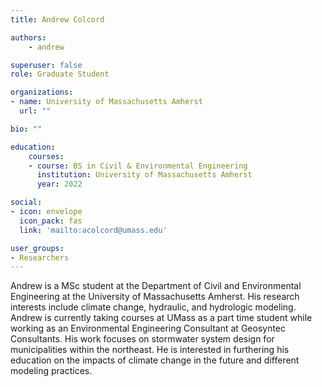 ```yaml
---
title: Andrew Colcord

authors:
    - andrew

superuser: false
role: Graduate Student

organizations:
- name: University of Massachusetts Amherst
  url: ""

bio: ""

education:
    courses:
    - course: BS in Civil & Environmental Engineering
      institution: University of Massachusetts Amherst
      year: 2022

social:
- icon: envelope
  icon_pack: fas
  link: 'mailto:acolcord@umass.edu'

user_groups:
- Researchers
---
```


Andrew is a MSc student at the Department of Civil and Environmental Engineering
at the University of Massachusetts Amherst. His research interests include climate change,
hydraulic, and hydrologic modeling. Andrew is currently taking courses at UMass as a part time
student while working as an Environmental Engineering Consultant at Geosyntec Consultants.
His work focuses on stormwater system design for municipalities within the northeast. He is
interested in furthering his education on the impacts of climate change in the future and
different modeling practices.
